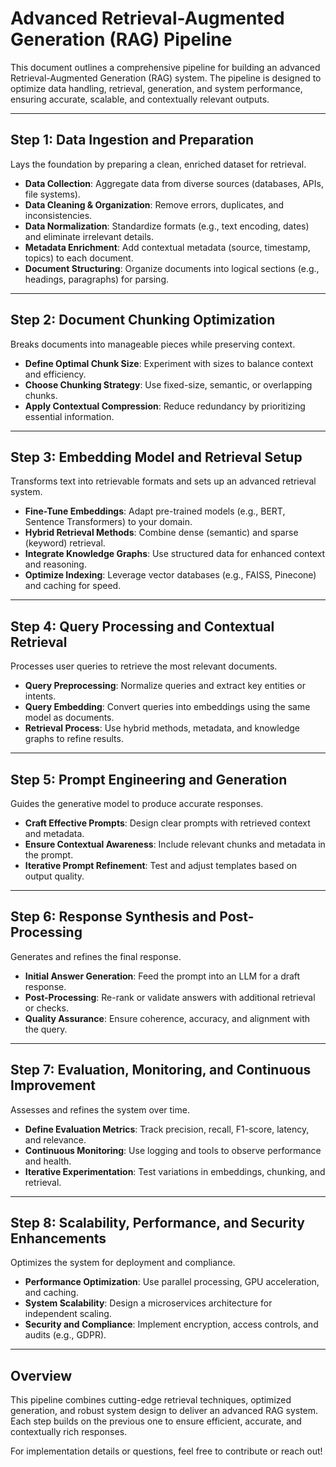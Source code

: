 # Advanced Retrieval-Augmented Generation (RAG) Pipeline

This document outlines a comprehensive pipeline for building an advanced Retrieval-Augmented Generation (RAG) system. The pipeline is designed to optimize data handling, retrieval, generation, and system performance, ensuring accurate, scalable, and contextually relevant outputs.

---

## Step 1: Data Ingestion and Preparation
Lays the foundation by preparing a clean, enriched dataset for retrieval.

- **Data Collection**: Aggregate data from diverse sources (databases, APIs, file systems).
- **Data Cleaning & Organization**: Remove errors, duplicates, and inconsistencies.
- **Data Normalization**: Standardize formats (e.g., text encoding, dates) and eliminate irrelevant details.
- **Metadata Enrichment**: Add contextual metadata (source, timestamp, topics) to each document.
- **Document Structuring**: Organize documents into logical sections (e.g., headings, paragraphs) for parsing.

---

## Step 2: Document Chunking Optimization
Breaks documents into manageable pieces while preserving context.

- **Define Optimal Chunk Size**: Experiment with sizes to balance context and efficiency.
- **Choose Chunking Strategy**: Use fixed-size, semantic, or overlapping chunks.
- **Apply Contextual Compression**: Reduce redundancy by prioritizing essential information.

---

## Step 3: Embedding Model and Retrieval Setup
Transforms text into retrievable formats and sets up an advanced retrieval system.

- **Fine-Tune Embeddings**: Adapt pre-trained models (e.g., BERT, Sentence Transformers) to your domain.
- **Hybrid Retrieval Methods**: Combine dense (semantic) and sparse (keyword) retrieval.
- **Integrate Knowledge Graphs**: Use structured data for enhanced context and reasoning.
- **Optimize Indexing**: Leverage vector databases (e.g., FAISS, Pinecone) and caching for speed.

---

## Step 4: Query Processing and Contextual Retrieval
Processes user queries to retrieve the most relevant documents.

- **Query Preprocessing**: Normalize queries and extract key entities or intents.
- **Query Embedding**: Convert queries into embeddings using the same model as documents.
- **Retrieval Process**: Use hybrid methods, metadata, and knowledge graphs to refine results.

---

## Step 5: Prompt Engineering and Generation
Guides the generative model to produce accurate responses.

- **Craft Effective Prompts**: Design clear prompts with retrieved context and metadata.
- **Ensure Contextual Awareness**: Include relevant chunks and metadata in the prompt.
- **Iterative Prompt Refinement**: Test and adjust templates based on output quality.

---

## Step 6: Response Synthesis and Post-Processing
Generates and refines the final response.

- **Initial Answer Generation**: Feed the prompt into an LLM for a draft response.
- **Post-Processing**: Re-rank or validate answers with additional retrieval or checks.
- **Quality Assurance**: Ensure coherence, accuracy, and alignment with the query.

---

## Step 7: Evaluation, Monitoring, and Continuous Improvement
Assesses and refines the system over time.

- **Define Evaluation Metrics**: Track precision, recall, F1-score, latency, and relevance.
- **Continuous Monitoring**: Use logging and tools to observe performance and health.
- **Iterative Experimentation**: Test variations in embeddings, chunking, and retrieval.

---

## Step 8: Scalability, Performance, and Security Enhancements
Optimizes the system for deployment and compliance.

- **Performance Optimization**: Use parallel processing, GPU acceleration, and caching.
- **System Scalability**: Design a microservices architecture for independent scaling.
- **Security and Compliance**: Implement encryption, access controls, and audits (e.g., GDPR).

---

## Overview
This pipeline combines cutting-edge retrieval techniques, optimized generation, and robust system design to deliver an advanced RAG system. Each step builds on the previous one to ensure efficient, accurate, and contextually rich responses.

For implementation details or questions, feel free to contribute or reach out!